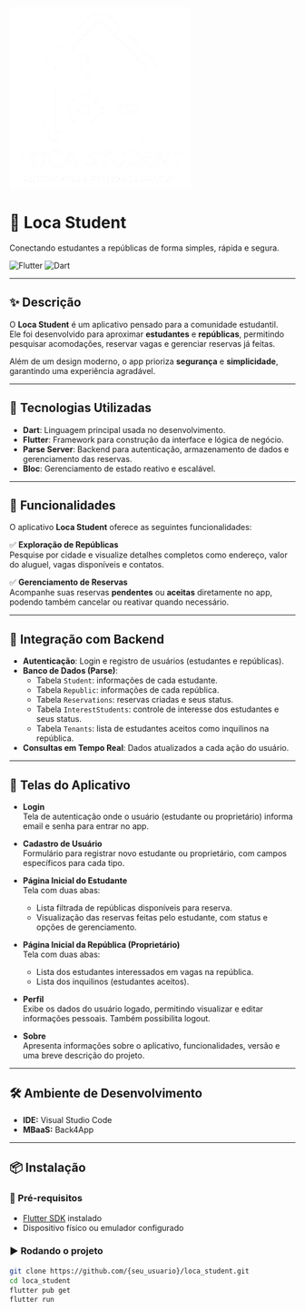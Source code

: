 <img src="content/app_logo.png" alt="Logomarca">

# 📱 Loca Student

Conectando estudantes a repúblicas de forma simples, rápida e segura.  

![Flutter](https://img.shields.io/badge/Flutter-3.32.4-blue?logo=flutter)
![Dart](https://img.shields.io/badge/Dart-3.8.1-blue?logo=dart)

---

## ✨ Descrição

O **Loca Student** é um aplicativo pensado para a comunidade estudantil.  
Ele foi desenvolvido para aproximar **estudantes** e **repúblicas**, permitindo pesquisar acomodações, reservar vagas e gerenciar reservas já feitas.  

Além de um design moderno, o app prioriza **segurança** e **simplicidade**, garantindo uma experiência agradável.

---

## 🚀 Tecnologias Utilizadas

- **Dart**: Linguagem principal usada no desenvolvimento.
- **Flutter**: Framework para construção da interface e lógica de negócio.
- **Parse Server**: Backend para autenticação, armazenamento de dados e gerenciamento das reservas.
- **Bloc**: Gerenciamento de estado reativo e escalável.

---

## 📌 Funcionalidades

O aplicativo **Loca Student** oferece as seguintes funcionalidades:

✅ **Exploração de Repúblicas**  
Pesquise por cidade e visualize detalhes completos como endereço, valor do aluguel, vagas disponíveis e contatos.

✅ **Gerenciamento de Reservas**  
Acompanhe suas reservas **pendentes** ou **aceitas** diretamente no app, podendo também cancelar ou reativar quando necessário.

---

## 📡 Integração com Backend

- **Autenticação**: Login e registro de usuários (estudantes e repúblicas).
- **Banco de Dados (Parse)**:  
  - Tabela `Student`: informações de cada estudante.  
  - Tabela `Republic`: informações de cada república.  
  - Tabela `Reservations`: reservas criadas e seus status.  
  - Tabela `InterestStudents`: controle de interesse dos estudantes e seus status.
  - Tabela `Tenants`: lista de estudantes aceitos como inquilinos na república.
- **Consultas em Tempo Real**: Dados atualizados a cada ação do usuário.

---

## 🎨 Telas do Aplicativo

- **Login**  
  Tela de autenticação onde o usuário (estudante ou proprietário) informa email e senha para entrar no app.

- **Cadastro de Usuário**  
  Formulário para registrar novo estudante ou proprietário, com campos específicos para cada tipo.

- **Página Inicial do Estudante**  
  Tela com duas abas:  
  - Lista filtrada de repúblicas disponíveis para reserva.  
  - Visualização das reservas feitas pelo estudante, com status e opções de gerenciamento.

- **Página Inicial da República (Proprietário)**  
  Tela com duas abas:  
  - Lista dos estudantes interessados em vagas na república.  
  - Lista dos inquilinos (estudantes aceitos).

- **Perfil**  
  Exibe os dados do usuário logado, permitindo visualizar e editar informações pessoais. Também possibilita logout.

- **Sobre**  
  Apresenta informações sobre o aplicativo, funcionalidades, versão e uma breve descrição do projeto.

---

## 🛠️ Ambiente de Desenvolvimento

- **IDE:** Visual Studio Code  
- **MBaaS:** Back4App

---

## 📦 Instalação

### 🔧 Pré-requisitos
- [Flutter SDK](https://docs.flutter.dev/get-started/install) instalado  
- Dispositivo físico ou emulador configurado

### ▶️ Rodando o projeto
```bash
git clone https://github.com/{seu_usuario}/loca_student.git
cd loca_student
flutter pub get
flutter run
